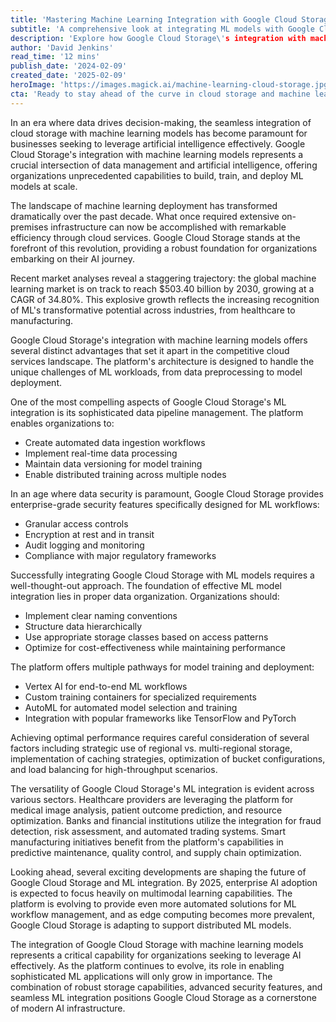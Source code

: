 ```yaml
---
title: 'Mastering Machine Learning Integration with Google Cloud Storage: A 2024 Guide'
subtitle: 'A comprehensive look at integrating ML models with Google Cloud Storage'
description: 'Explore how Google Cloud Storage\'s integration with machine learning models is revolutionizing AI deployment and data management. Learn about key features, implementation strategies, and future trends in this comprehensive guide for 2024.'
author: 'David Jenkins'
read_time: '12 mins'
publish_date: '2024-02-09'
created_date: '2025-02-09'
heroImage: 'https://images.magick.ai/machine-learning-cloud-storage.jpg'
cta: 'Ready to stay ahead of the curve in cloud storage and machine learning? Follow us on LinkedIn at MagickAI for exclusive insights, expert analysis, and the latest updates in AI infrastructure innovation.'
---
```


In an era where data drives decision-making, the seamless integration of cloud storage with machine learning models has become paramount for businesses seeking to leverage artificial intelligence effectively. Google Cloud Storage's integration with machine learning models represents a crucial intersection of data management and artificial intelligence, offering organizations unprecedented capabilities to build, train, and deploy ML models at scale.

The landscape of machine learning deployment has transformed dramatically over the past decade. What once required extensive on-premises infrastructure can now be accomplished with remarkable efficiency through cloud services. Google Cloud Storage stands at the forefront of this revolution, providing a robust foundation for organizations embarking on their AI journey.

Recent market analyses reveal a staggering trajectory: the global machine learning market is on track to reach $503.40 billion by 2030, growing at a CAGR of 34.80%. This explosive growth reflects the increasing recognition of ML's transformative potential across industries, from healthcare to manufacturing.

Google Cloud Storage's integration with machine learning models offers several distinct advantages that set it apart in the competitive cloud services landscape. The platform's architecture is designed to handle the unique challenges of ML workloads, from data preprocessing to model deployment.

One of the most compelling aspects of Google Cloud Storage's ML integration is its sophisticated data pipeline management. The platform enables organizations to:
- Create automated data ingestion workflows
- Implement real-time data processing
- Maintain data versioning for model training
- Enable distributed training across multiple nodes

In an age where data security is paramount, Google Cloud Storage provides enterprise-grade security features specifically designed for ML workflows:
- Granular access controls
- Encryption at rest and in transit
- Audit logging and monitoring
- Compliance with major regulatory frameworks

Successfully integrating Google Cloud Storage with ML models requires a well-thought-out approach. The foundation of effective ML model integration lies in proper data organization. Organizations should:
- Implement clear naming conventions
- Structure data hierarchically
- Use appropriate storage classes based on access patterns
- Optimize for cost-effectiveness while maintaining performance

The platform offers multiple pathways for model training and deployment:
- Vertex AI for end-to-end ML workflows
- Custom training containers for specialized requirements
- AutoML for automated model selection and training
- Integration with popular frameworks like TensorFlow and PyTorch

Achieving optimal performance requires careful consideration of several factors including strategic use of regional vs. multi-regional storage, implementation of caching strategies, optimization of bucket configurations, and load balancing for high-throughput scenarios.

The versatility of Google Cloud Storage's ML integration is evident across various sectors. Healthcare providers are leveraging the platform for medical image analysis, patient outcome prediction, and resource optimization. Banks and financial institutions utilize the integration for fraud detection, risk assessment, and automated trading systems. Smart manufacturing initiatives benefit from the platform's capabilities in predictive maintenance, quality control, and supply chain optimization.

Looking ahead, several exciting developments are shaping the future of Google Cloud Storage and ML integration. By 2025, enterprise AI adoption is expected to focus heavily on multimodal learning capabilities. The platform is evolving to provide even more automated solutions for ML workflow management, and as edge computing becomes more prevalent, Google Cloud Storage is adapting to support distributed ML models.

The integration of Google Cloud Storage with machine learning models represents a critical capability for organizations seeking to leverage AI effectively. As the platform continues to evolve, its role in enabling sophisticated ML applications will only grow in importance. The combination of robust storage capabilities, advanced security features, and seamless ML integration positions Google Cloud Storage as a cornerstone of modern AI infrastructure.